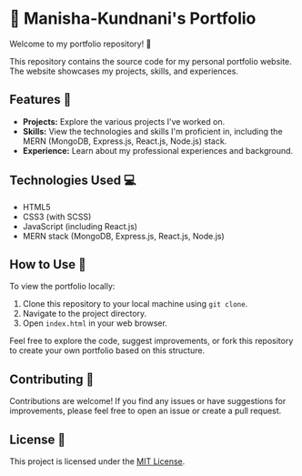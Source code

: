 
# 🌟 Manisha-Kundnani's Portfolio

Welcome to my portfolio repository! 🚀

This repository contains the source code for my personal portfolio website. The website showcases my projects, skills, and experiences.

## Features 🎯

- **Projects:** Explore the various projects I've worked on.
- **Skills:** View the technologies and skills I'm proficient in, including the MERN (MongoDB, Express.js, React.js, Node.js) stack.
- **Experience:** Learn about my professional experiences and background.

## Technologies Used 💻

- HTML5
- CSS3 (with SCSS)
- JavaScript (including React.js)
- MERN stack (MongoDB, Express.js, React.js, Node.js)

## How to Use 🚀

To view the portfolio locally:

1. Clone this repository to your local machine using `git clone`.
2. Navigate to the project directory.
3. Open `index.html` in your web browser.

Feel free to explore the code, suggest improvements, or fork this repository to create your own portfolio based on this structure.

## Contributing 🤝

Contributions are welcome! If you find any issues or have suggestions for improvements, please feel free to open an issue or create a pull request.

## License 📝

This project is licensed under the [MIT License](LICENSE).


